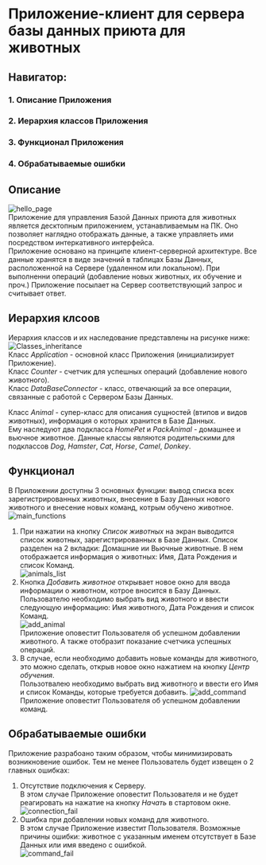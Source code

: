 # Приложение-клиент для сервера базы данных приюта для животных

## Навигатор:
### 1. Описание Приложения  
### 2. Иерархия классов Приложения  
### 3. Функционал Приложения  
### 4. Обрабатываемые ошибки
## Описание

![hello_page](src/main/resources/com/application/animalsapp/Images/hello_page.png)  
Приложение для управления Базой Данных приюта для животных является десктопным приложением, устанавливаемым на ПК. Оно 
позволяет наглядно отображать данные, а также управляеть ими посредством интеркативного интерфейса.  
Приложение основано на принципе клиент-серверной архитектуре. Все данные хранятся в виде значений в таблицах Базы 
Данных, расположенной на Сервере (удаленном или локальном). При выполненни операций (добавление новых животных, их 
обучение и проч.) Приложение посылает на Сервер соответствующий запрос и считывает ответ.

## Иерархия клсоов

Иерархия классов и их наследование представлены на рисунке ниже:  
![Classes_inheritance](src/main/resources/com/application/animalsapp/Images/Classes_inheritance.jpg)  
Класс *Application* - основной класс Приложения (инициализирует Приложение).  
Класс *Counter* - счетчик для успешных операций (добавление нового животного).  
Класс *DataBaseConnector* - класс, отвечающий за все операции, связанные с работой с Сервером Базы Данных.

Класс *Animal* - супер-класс для описания сущностей (втипов и видов животных), информация о которых хранится в Базе Данных.  
Ему наследуют два подкласса *HomePet* и *PackAnimal* - домашнее и вьючное животное. Данные классы являются родительскими
для подклассов *Dog*, *Hamster*, *Cat*, *Horse*, *Camel*, *Donkey*.


## Функционал

В Приложении доступны 3 основных функции: вывод списка всех зарегистрированных животных, внесение в Базу Данных нового 
животного и внесение новых команд, котрым обучено животное.  
![main_functions](src/main/resources/com/application/animalsapp/Images/main_functions.png)  
1. При нажатии на кнопку *Список животных* на экран выводится список животных, зарегистрированных в Базе Данных.
Список разделен на 2 вкладки: Домашние ии Вьючные животные. В нем отображается информация о животных: Имя, Дата
Рождения и список Команд.  
![animals_list](src/main/resources/com/application/animalsapp/Images/animals_list.png)
2. Кнопка *Добавить животное* открывает новое окно для ввода информации о животном, котрое вносится в Базу Данных.  
Пользователю необходимо выбрать вид животного и ввести следующую информацию: Имя животного, Дата Рождения и список Команд.  
![add_animal](src/main/resources/com/application/animalsapp/Images/add_animal.png)  
Приложение оповестит Пользователя об успешном добавлении животного. А также отобразит показание счетчика успешных операций.
3. В случае, если необходимо добавить новые команды для животного, это можно сделать, открыв новое окно нажатием на
кнопку *Центр обучения*.  
Пользотвалею необходимо выбрать вид животного и ввести его Имя и список Команды, которые требуется добавить.
![add_command](src/main/resources/com/application/animalsapp/Images/add_command.png)  
Приложение оповестит Пользователя об успешном добавлении команд.

## Обрабатываемые ошибки

Приложение разрабоано таким образом, чтобы минимизировать возникновение ошибок. Тем не менее Пользователь будет извещен 
о 2 главных ошибках:  
1. Отсутствие подключения к Серверу.  
В этом случае Приложение оповестит Пользователя и не будет реагировать на нажатие на кнопку *Начать* в стартовом окне.  
![connection_fail](src/main/resources/com/application/animalsapp/Images/connection_fail.png)
2. Ошибка при добавлении новых команд для животного.  
В этом случае Приложение известит Пользователя. Возможные причины ошибки: животное с указанным именем отсутствует в 
Базе Данных или имя введено с ошибкой.  
![command_fail](src/main/resources/com/application/animalsapp/Images/command_fail.png)